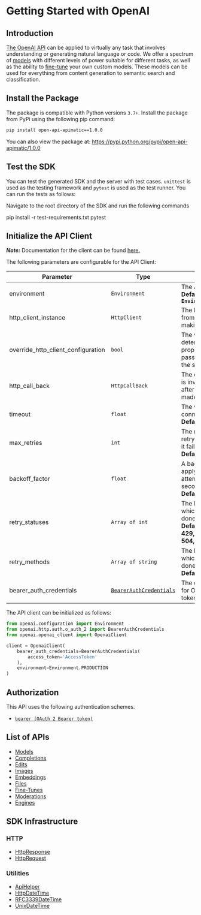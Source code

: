 
# Getting Started with OpenAI

## Introduction

[The OpenAI API](https://beta.openai.com/docs/introduction/overview) can be applied to virtually any task that involves understanding or generating natural language or code. We offer a spectrum of [models](https://beta.openai.com/docs/models) with different levels of power suitable for different tasks, as well as the ability to [fine-tune](https://beta.openai.com/docs/guides/fine-tuning) your own custom models. These models can be used for everything from content generation to semantic search and classification.

## Install the Package

The package is compatible with Python versions `3.7+`.
Install the package from PyPi using the following pip command:

```bash
pip install open-api-apimatic==1.0.0
```

You can also view the package at:
https://pypi.python.org/pypi/open-api-apimatic/1.0.0

## Test the SDK

You can test the generated SDK and the server with test cases. `unittest` is used as the testing framework and `pytest` is used as the test runner. You can run the tests as follows:

Navigate to the root directory of the SDK and run the following commands


pip install -r test-requirements.txt
pytest


## Initialize the API Client

**_Note:_** Documentation for the client can be found [here.](doc/client.md)

The following parameters are configurable for the API Client:

| Parameter | Type | Description |
|  --- | --- | --- |
| environment | `Environment` | The API environment. <br> **Default: `Environment.PRODUCTION`** |
| http_client_instance | `HttpClient` | The Http Client passed from the sdk user for making requests |
| override_http_client_configuration | `bool` | The value which determines to override properties of the passed Http Client from the sdk user |
| http_call_back | `HttpCallBack` | The callback value that is invoked before and after an HTTP call is made to an endpoint |
| timeout | `float` | The value to use for connection timeout. <br> **Default: 60** |
| max_retries | `int` | The number of times to retry an endpoint call if it fails. <br> **Default: 0** |
| backoff_factor | `float` | A backoff factor to apply between attempts after the second try. <br> **Default: 2** |
| retry_statuses | `Array of int` | The http statuses on which retry is to be done. <br> **Default: [408, 413, 429, 500, 502, 503, 504, 521, 522, 524]** |
| retry_methods | `Array of string` | The http methods on which retry is to be done. <br> **Default: ['GET', 'PUT']** |
| bearer_auth_credentials | [`BearerAuthCredentials`](__base_path/auth/oauth-2-bearer-token.md) | The credential object for OAuth 2 Bearer token |

The API client can be initialized as follows:

```python
from openai.configuration import Environment
from openai.http.auth.o_auth_2 import BearerAuthCredentials
from openai.openai_client import OpenaiClient

client = OpenaiClient(
    bearer_auth_credentials=BearerAuthCredentials(
        access_token='AccessToken'
    ),
    environment=Environment.PRODUCTION
)
```

## Authorization

This API uses the following authentication schemes.

* [`bearer (OAuth 2 Bearer token)`](__base_path/auth/oauth-2-bearer-token.md)

## List of APIs

* [Models](doc/controllers/models.md)
* [Completions](doc/controllers/completions.md)
* [Edits](doc/controllers/edits.md)
* [Images](doc/controllers/images.md)
* [Embeddings](doc/controllers/embeddings.md)
* [Files](doc/controllers/files.md)
* [Fine-Tunes](doc/controllers/fine-tunes.md)
* [Moderations](doc/controllers/moderations.md)
* [Engines](doc/controllers/engines.md)

## SDK Infrastructure

### HTTP

* [HttpResponse](doc/http-response.md)
* [HttpRequest](doc/http-request.md)

### Utilities

* [ApiHelper](doc/api-helper.md)
* [HttpDateTime](doc/http-date-time.md)
* [RFC3339DateTime](doc/rfc3339-date-time.md)
* [UnixDateTime](doc/unix-date-time.md)

